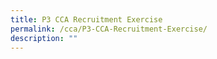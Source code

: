 ```yaml
---
title: P3 CCA Recruitment Exercise
permalink: /cca/P3-CCA-Recruitment-Exercise/
description: ""
---
```

